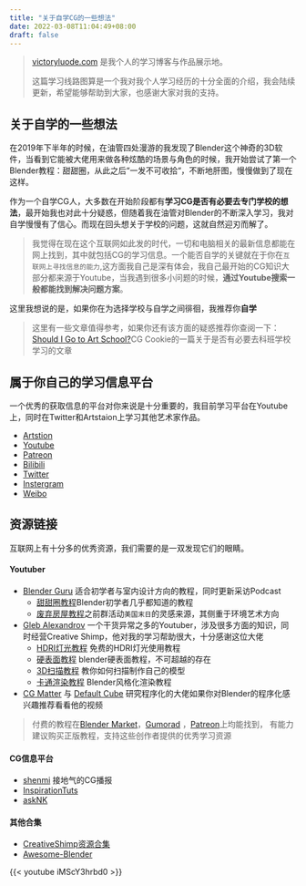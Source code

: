 ```yaml
---
title: "关于自学CG的一些想法"
date: 2022-03-08T11:04:49+08:00
draft: false
---
```

> [victoryluode.com](https://www.victoryluode.com) 是我个人的学习博客与作品展示地。
>
> 这篇学习线路图算是一个我对我个人学习经历的十分全面的介绍，我会陆续更新，希望能够帮助到大家，也感谢大家对我的支持。

## 关于自学的一些想法
在2019年下半年的时候，在油管四处漫游的我发现了Blender这个神奇的3D软件，当看到它能被大佬用来做各种炫酷的场景与角色的时候，我开始尝试了第一个Blender教程：甜甜圈，从此之后“一发不可收拾“，不断地肝图，慢慢做到了现在这样。


作为一个自学CG人，大多数在开始阶段都有**学习CG是否有必要去专门学校的想法**，最开始我也对此十分疑惑，但随着我在油管对Blender的不断深入学习，我对自学慢慢有了信心。而现在回头想关于学校的问题，这就自然迎刃而解了。

> 我觉得在现在这个互联网如此发的时代，一切和电脑相关的最新信息都能在网上找到，其中就包括CG的学习信息。一个能否自学的关键就在于你在`互联网上寻找信息的能力`,这方面我自己是深有体会，我自己最开始的CG知识大部分都来源于Youtube，当我遇到很多小问题的时候，**通过Youtube搜索一般都能找到解决问题方案**。


这里我想说的是，如果你在为选择学校与自学之间徘徊，我推荐你**自学**

>这里有一些文章值得参考，如果你还有该方面的疑惑推荐你查阅一下：
>[Should I Go to Art School?](https://cgcookie.com/articles/should-i-go-to-art-school)CG Cookie的一篇关于是否有必要去科班学校学习的文章


## 属于你自己的学习信息平台
一个优秀的获取信息的平台对你来说是十分重要的，我目前学习平台在Youtube上，同时在Twitter和Artstaion上学习其他艺术家作品。
* [Artstion](https://www.artstation.com/victoryluode)
* [Youtube](https://www.youtube.com/c/VictoryLuode)
* [Patreon](https://www.patreon.com/home)
* [Bilibili](https://space.bilibili.com/176090455)
* [Twitter](https://twitter.com/VictoryLuode)
* [Instergram](https://www.instagram.com/victoryluode)
* [Weibo](https://weibo.com/6430541796)

## 资源链接
互联网上有十分多的优秀资源，我们需要的是一双发现它们的眼睛。

#### Youtuber
* [Blender Guru](https://www.youtube.com/channel/UCOKHwx1VCdgnxwbjyb9Iu1g) 适合初学者与室内设计方向的教程，同时更新采访Podcast
	* [甜甜圈教程](https://www.youtube.com/watch?v=nIoXOplUvAw)Blender初学者几乎都知道的教程
	* [废弃房屋教程](https://www.youtube.com/watch?v=1aNnERnHRZg&t=1142s)之前群活动`美国末日`的灵感来源，其侧重于环境艺术方向
* [Gleb Alexandrov](https://www.youtube.com/c/GlebAlexandrov) 一个干货异常之多的Youtuber，涉及很多方面的知识，同时经营Creative Shimp，他对我的学习帮助很大，十分感谢这位大佬
	* [HDRI灯光教程](https://www.youtube.com/watch?v=tl5i2oCJIcg&list=PL2aDImegRwZE1XFZyqwAhLzsIlo8ju9R1) 免费的HDRI灯光使用教程
	* [硬表面教程](https://www.youtube.com/watch?v=tl5i2oCJIcg&list=PL2aDImegRwZE1XFZyqwAhLzsIlo8ju9R1) blender硬表面教程，不可超越的存在
	* [3D扫描教程](https://www.youtube.com/watch?v=ZN8-tzqBLTs&list=PL2aDImegRwZGRrORe-D3OhpKl7ZCP3MUh) 教你如何扫描制作自己的模型
	* [卡通渲染教程](https://www.youtube.com/watch?v=X8YkWdhty7I&t=6s) Blender风格化渲染教程
* [CG Matter](https://www.youtube.com/channel/UCy1f4m64dwCwk8CBZ_vHfPg) 与 [Default Cube](https://www.youtube.com/c/DefaultCube) 研究程序化的大佬如果你对Blender的程序化感兴趣推荐看看他的视频

> 付费的教程在[Blender Market](https://blendermarket.com/)，[Gumorad](https://gumroad.com/) ，[Patreon](https://www.patreon.com/home)上均能找到，
> 有能力建议购买正版教程，支持这些创作者提供的优秀学习资源

#### CG信息平台
* [shenmi](https://space.bilibili.com/1309819?from=search&seid=14663990968482515656&spm_id_from=333.337.0.0) 接地气的CG播报
* [InspirationTuts](https://www.youtube.com/c/InspirationTuts)
* [askNK](https://www.youtube.com/c/askNK)

#### 其他合集
* [CreativeShimp资源合集](https://www.creativeshrimp.com/resources.html)
* [Awesome-Blender](https://github.com/agmmnn/awesome-blender)


{{< youtube iMScY3hrbd0 >}}
